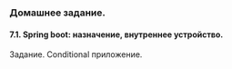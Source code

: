 ### Домашнее задание.

#### 7.1. Spring boot: назначение, внутреннее устройство.

Задание. Conditional приложение.